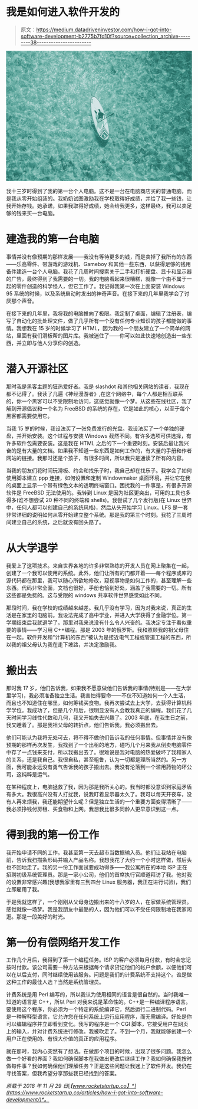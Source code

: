 # 我是如何进入软件开发的

> 原文：<https://medium.datadriveninvestor.com/how-i-got-into-software-development-b2775b7fd10f?source=collection_archive---------38----------------------->

![](img/f2ce03bbb62fe50ec080d1d4f0d6d2e4.png)

我十三岁时得到了我的第一台个人电脑。这不是一台在电脑商店买的普通电脑，而是我从零开始组装的。我奶奶试图激励我在学校取得好成绩，并给了我一些钱，让我开始存钱。她承诺，如果我取得好成绩，她会给我更多，这样最终，我可以卖足够的钱来买一台电脑。

# 建造我的第一台电脑

事情并没有像预期的那样发展——我没有等待更多的钱，而是卖掉了我所有的东西——乐高零件、带游戏的游戏机、Gameboy 和其他一些东西，以获得足够的钱用备件建造一台个人电脑。我花了几周时间搜索关于二手和打折硬盘、显卡和显示器的广告，最终得到了我需要的一切。我的电脑看起来很糟糕，就像一个由不属于一起的零件创造的科学怪人，但它工作了。我记得我第一次在上面安装 Windows 95 系统的时候，以及系统启动时发出的神奇声音。在接下来的几年里我学会了讨厌那个声音。

在接下来的几年里，我将我的电脑推向了极限。我定制了桌面，编辑了注册表，编写了自动化的批处理文件，做了几乎所有一个没有任何专业知识的孩子都能做的事情。我想我在 15 岁的时候学习了 HTML，因为我的一个朋友建立了一个简单的网站，里面有我们滑板帮的图片库。我被迷住了——你可以如此快速地创造出一些东西，并立即与他人分享你的创造。

# 潜入开源社区

那时我是黑客主题的狂热爱好者。我是 slashdot 和其他相关网站的读者，我现在都不记得了。我读了几遍《神经漫游者》,在这个网络中，每个人都是相互联系的，你一个黑客可以不受限制地访问，这感觉就像一个梦。从这些在线社区，我了解到开源倡议和一个名为 FreeBSD 的系统的存在，它是如此的核心，以至于每个黑客都需要使用它。

当我 15 岁的时候，我设法买了一张免费发行的光盘。我设法买了一个单独的硬盘，并开始安装。这个过程与安装 Windows 截然不同。有许多选项可供选择，有许多软件包需要安装。这是我在 HTML 之后的下一个重要时刻。安装后最让我兴奋的是有大量的文档。如果我不知道一些东西是如何工作的，有大量的手册和作者网站的链接。我那时还是个孩子，有很多时间，所以我只是通读了所有的内容。

当我的朋友们花时间玩滑板、约会和找乐子时，我自己却在找乐子。我学会了如何使用脚本建立 ppp 连接，如何设置和定制 Windowmaker 桌面环境，并让它在我的桌面上显示一个带有绿色文本的透明终端窗口。困扰我的一件事是，有很多开源软件是 FreeBSD 无法使用的。我转到 Linux 是因为社区更突出，可用的工具也多得多(谁不想尝试 20 种不同的终端和 shells)。我尝试了几个发行版(在 Linux 世界中，任何人都可以创建自己的系统风格)，然后从头开始学习 Linux。LFS 是一套非常详细的说明如何从零开始建立整个系统。那是我的第三个时刻。我花了三周时间建立自己的系统，之后就没有回头路了。

# 从大学退学

我爱上了这项技术。来自世界各地的许多非常熟练的开发人员在网上聚集在一起，创建了一个我可以使用的系统。此外，他们让所有的门都开着——每个程序或库的源代码都在那里，我可以随心所欲地修改，窥视事物是如何工作的，甚至理解一些东西。代码非常全面，文档也很好，手册也恰到好处，涵盖了我需要的一切。所有这些都是免费的。这与受限的 windows 共享软件世界感觉如此不同。

那段时间，我在学校的成绩越来越差。我几乎没有学习，因为对我来说，真正的生活是在家里的电脑前。我设法完成了高中学业，并进入大学获得了金融学位。第一学期结束后我就退学了。那里对我来说没有什么令人兴奋的。我决定专注于看似重要的事情——学习用 C++编程。那是 2003 年的俄罗斯。我和照顾我的祖父母住在一起。软件开发和“计算机的东西”被认为是接近电气工程或管道工程的东西，所以我的祖父母认为我在走下坡路，并决定激励我。

# 搬出去

那时我 17 岁，他们告诉我，如果我不愿意做他们告诉我的事情(特别是——在大学里学习)，我必须准备独立生活。我害怕得要命——不仅不知道如何一个人生活，而且也不知道住在哪里，如何筹钱买食物。我再次尝试去上大学，去获得计算机科学学位。我成功了，但是几个月后，很明显没有人会教我真正的编程。我们花了几天时间学习线性代数和几何，我又开始失去兴趣了。2003 年底，在我生日之前，我又睡着了。那是我祖父母的转折点，他们告诉我，我必须搬出去。

他们可能认为我将无处可去，将不得不做他们告诉我的任何事情。但事情并没有像预期的那样再次发生，我找到了一个出租的地方，碰巧几个月来我从倒卖电脑零件中存了一点钱来支付，所以我搬出去了。很难说是我对电脑的热爱破坏了我和家人的关系，还是我自己。我很自私，甚至粗鲁，认为一切都是理所当然的。另一方面，我可能永远没有勇气告诉我的孩子搬出去。我没有沦落到一个滥用药物的坏公司，这纯粹是运气。

在某种程度上，电脑拯救了我，因为那是我所关心的。我当时都没意识到家庭矛盾有多大。我很高兴没有人打扰我，说我盯着显示器太久了。我可以每天开夜车，没有人再来烦我，我还能期望什么呢？但是独立生活的一个重要方面变得清晰了——我必须挣钱付房租、买食物和上网。我想我比很多同龄人更早意识到这一点。

# 得到我的第一份工作

我开始申请不同的工作。我甚至第一天去超市当数据输入员。他们让我站在电脑前，告诉我扫描条形码并输入产品名称。我想我花了大约一个小时这样做，然后头也不回地走了。我的另一份工作面试要成功得多——我公寓所在的本地 ISP 正在招聘初级系统管理员。那是一家小公司，他们的首席执行官顺道拜访了我。他对我的设置非常感兴趣(我想我家里有三到四台 Linux 服务器，我正在进行试验)，我们立即雇用了我。

于是我就这样了，一个刚刚从父母身边搬出来的十八岁的人，在家做系统管理员。感觉就像一场梦。我是我朋友中最酷的人，因为他们可以不受任何限制地在我家闲逛。那是一段美好的时光。

# 第一份有偿网络开发工作

工作几个月后，我得到了第一个编程任务。ISP 的客户必须每月付款，有时会忘记按时付款。该公司需要一种方法来根据每个请求贷记他们的帐户余额，以便他们可以在以后支付，同时继续使用该服务。问题是我们的计费系统不支持这个。谁是做这种工作的最佳人选？当然是系统管理员。

计费系统是用 Perl 编写的，所以我认为使用相同的语言是很自然的。当时我唯一知道的语言是 C++，所以 Perl 对我来说是革命性的。C++是一种编译程序语言。要使用这个程序，你必须为一个特定的系统编译它，然后运行二进制代码。Perl 是一种解释型语言，它允许您在任何系统上运行应用程序，而无需编译。好处是你可以编辑程序并立即看到变化。我写的程序是一个 CGI 脚本，它接受用户在网页上的输入，并对计费系统进行修改。我被吹走了。不到一个月，我就能够创建一个用户正在使用的、有很大价值的真正的应用程序。

就在那时，我内心突然有了想法。在做那个项目的时候，出现了很多问题。我怎么做一个好看的界面？我如何确保脚本在我做出更改后继续工作？我如何确保我按时做每件事？我如何确保他们理解任务？正是这些问题让我迷上了软件开发。我仍在寻找答案，但我希望分享那些我已经找到的答案。

*原载于 2018 年 11 月 29 日*[*【www.rocketstartup.co】*](https://www.rocketstartup.co/articles/how-i-got-into-software-development/)*。*